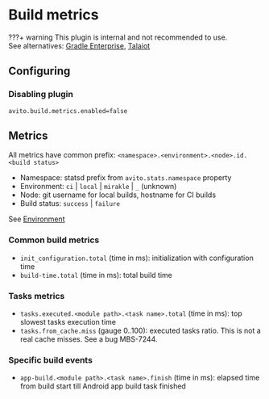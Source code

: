 # Build metrics

???+ warning
    This plugin is internal and not recommended to use.  
    See alternatives: 
    [Gradle Enterprise](https://gradle.com/gradle-enterprise-solution-overview/), 
    [Talaiot](https://github.com/cdsap/Talaiot)

## Configuring

### Disabling plugin

`avito.build.metrics.enabled=false`

## Metrics

All metrics have common prefix: `<namespace>.<environment>.<node>.id.<build status>`

- Namespace: statsd prefix from `avito.stats.namespace` property
- Environment: `ci` | `local` | `mirakle` | `_` (unknown)
- Node: git username for local builds, hostname for CI builds
- Build status: `success` | `failure`

See [Environment](https://github.com/avito-tech/avito-android/blob/develop/subprojects/gradle/sentry-config/src/main/kotlin/com/avito/android/sentry/EnvironmentInfo.kt) 

### Common build metrics

- `init_configuration.total` (time in ms): initialization with configuration time
- `build-time.total` (time in ms): total build time

### Tasks metrics

- `tasks.executed.<module path>.<task name>.total` (time in ms): top slowest tasks execution time
- `tasks.from_cache.miss` (gauge 0..100): executed tasks ratio.
This is not a real cache misses. See a bug MBS-7244.

### Specific build events

- `app-build.<module path>.<task name>.finish` (time in ms): elapsed time from build start till Android app build task finished
